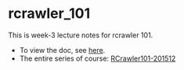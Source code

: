 # rcrawler_101
This is week-3 lecture notes for rcrawler 101.

+ To view the doc, see [here](http://everdark.github.io/rcrawler_101).
+ The entire series of course: [RCrawler101-201512](https://github.com/datasci-info/RCrawler101-201512)
